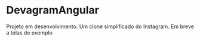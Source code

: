 # DevagramAngular

<p>Projeto em desenvolvimento. Um clone simplificado do Instagram. Em breve a telas de exemplo</p>
